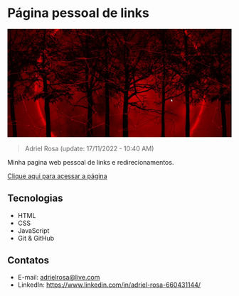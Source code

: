 # Página pessoal de links

![preview](./.github/preview.gif)

> Adriel Rosa (update: 17/11/2022 - 10:40 AM)

Minha pagina web pessoal de links e redirecionamentos.

[Clique aqui para acessar a página](https://adrielrosa2001.github.io/minha_pagina_pessoal_de_links/index.html) 

## Tecnologias

- HTML
- CSS
- JavaScript
- Git & GitHub

## Contatos

- E-mail: adrielrosa@live.com
- LinkedIn: https://www.linkedin.com/in/adriel-rosa-660431144/
